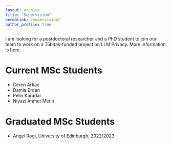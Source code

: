 ```yaml
---
layout: archive
title: "Supervision"
permalink: /supervision/
author_profile: true
---
```


I am looking for a postdoctoral researcher and a PhD student to join our team to work on a Tübitak-funded project on LLM Privacy. More information is [here](https://dilarakkl.github.io/posts/2025-02-19-hiring).

Current MSc Students
======

* Ceren Arkaç
* Damla Erden
* Pelin Karadal
* Niyazi Ahmet Metin

Graduated MSc Students
======

* Angel Rogi, University of Edinburgh, 2022/2023
